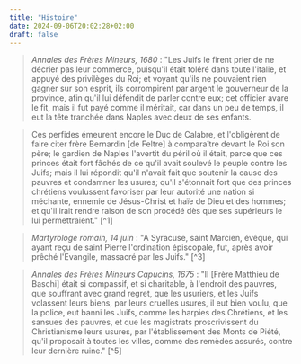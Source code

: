 ```yaml
---
title: "Histoire"
date: 2024-09-06T20:02:28+02:00
draft: false
---
```


> *Annales des Frères Mineurs, 1680* : "Les Juifs le firent prier de ne décrier pas leur commerce, puisqu'il était toléré dans toute l'italie, et appuyé des privilèges du Roi; et voyant qu'ils ne pouvaient rien gagner sur son esprit, ils corrompirent par argent le gouverneur de la province, afin qu'il lui défendit de parler contre eux; cet officier avare le fit, mais il fut payé comme il méritait, car dans un peu de temps, il eut la tête tranchée dans Naples avec deux de ses enfants.

> Ces perfides émeurent encore le Duc de Calabre, et l'obligèrent de faire citer frère Bernardin [de Feltre] à comparaître devant le Roi son père; le gardien de Naples l'avertit du péril où il était, parce que ces princes était fort fâchés de ce qu'il avait soulevé le peuple contre les Juifs; mais il lui répondit qu'il n'avait fait que soutenir la cause des pauvres et condamner les usures; qu'il s'étonnait fort que des princes chrétiens voulussent favoriser par leur autorité une nation si méchante, ennemie de Jésus-Christ et haïe de Dieu et des hommes; et qu'il irait rendre raison de son procédé dès que ses supérieurs le lui permettraient." [^1]

[^2]: Castet 1680, t. 7, pp. 129-130.

> *Martyrologe romain, 14 juin* : "A Syracuse, saint Marcien, évêque, qui ayant reçu de saint Pierre l'ordination épiscopale, fut, après avoir prêché l'Evangile, massacré par les Juifs." [^3]

[^4]: Carnandet 1866, p. 196.

> *Annales des Frères Mineurs Capucins, 1675* : "Il [Frère Matthieu de Baschi] était si compassif, et si charitable, à l'endroit des pauvres, que souffrant avec grand regret, que les usuriers, et les Juifs volassent leurs biens, par leurs cruelles usures, il eut bien voulu, que la police, eut banni les Juifs, comme les harpies des Chrétiens, et les sansues des pauvres, et que les magistrats proscrivissent du Christianisme leurs usures, par l'établissement des Monts de Piété, qu'il proposait à toutes les villes, comme des remèdes assurés, contre leur dernière ruine." [^5]

[^6]: Caluze 1675, t. 1, p. 532.
